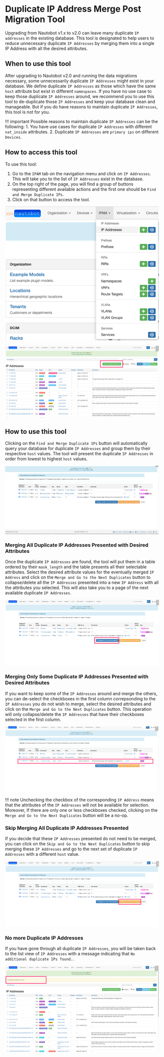 # Duplicate IP Address Merge Post Migration Tool

Upgrading from Nautobot v1.x to v2.0 can leave many duplicate `IP addresses` in the existing database. This tool is designated to help users to reduce unnecessary duplicate `IP Addresses` by merging them into a single IP Address with all the desired attributes.

## When to use this tool

After upgrading to Nautobot v2.0 and running the data migrations necessary, some unnecessarily duplicate `IP Addresses` might exist in your database. We define duplicate `IP Addresses` as those which have the same `host` attribute but exist in different `namespaces`. If you have no use case to keep those duplicate `IP Addresses` around, we recommend you to use this tool to de-duplicate those `IP Addresses` and keep your database clean and manageable. But if you do have reasons to maintain duplicate `IP Addresses`, this tool is not for you.

!!! important
    Possible reasons to maintain duplicate `IP Addresses` can be the following:
    1. You have use cases for duplicate `IP Addresses` with different `nat_inside` attributes.
    2. Duplicate `IP Addresses` are `primary ips` on different `Devices`.

## How to access this tool

To use this tool:

1. Go to the `IPAM` tab on the navigation menu and click on `IP Addresses`. This will take you to the list of `IP Addresses` exist in the database.
2. On the top right of the page, you will find a group of buttons representing different available actions and the first one should be `Find and Merge Duplicate IPs`.
3. Click on that button to access the tool.

![Homepage Navigation](./images/ip-address-merge-tool/navigation.png)

![Merge Button](./images/ip-address-merge-tool/ip_merge_button.png)

## How to use this tool

Clicking on the `Find and Merge Duplicate IPs` button will automatically query your database for duplicate `IP Addresses` and group them by their respective `host` values. The tool will present the duplicate `IP Addresses` in order from lowest to highest `host` values.

![IP Address Merge View](./images/ip-address-merge-tool/merge_view.png)

### Merging All Duplicate IP Addresses Presented with Desired Attributes

Once the duplicate `IP Addresses` are found, the tool will put them in a table ordered by their `mask_length` and the table presents all their selectable attributes. Select the desired attribute values for the eventually merged `IP Address` and click on the `Merge and Go to the Next Duplicates` button to collapse/delete all the `IP Addresses` presented into a new `IP Address` with all the attributes you selected. This will also take you to a page of the next available duplicate `IP Addresses`.

![Merging All Duplicate IPs](./images/ip-address-merge-tool/merge_button.png)

### Merging Only Some Duplicate IP Addresses Presented with Desired Attributes

If you want to keep some of the `IP Addresses` around and merge the others, you can de-select the checkboxes in the first column correpsonding to the `IP Addresses` you do not wish to merge, select the desired attributes and click on the `Merge and Go to the Next Duplicates` button. This operation will only collapse/delete the `IP Addresses` that have their checkboxes selected in the first column.

![Merging Some Duplicate IPs](./images/ip-address-merge-tool/unselect_ips.png)

!!! note
    Unchecking the checkbox of the corresponding `IP Address` means that the attributes of the `IP Addresses` will not be available for selection. Moreover, If there are only one or less checkboxes checked, clicking on the `Merge and Go to the Next Duplicates` button will be a no-op.

### Skip Merging All Duplicate IP Addresses Presented

If you decide that these `IP Addresses` presented do not need to be merged, you can click on the `Skip and Go to the Next Duplicates` button to skip merging these `IP Addresses` and go to the next set of duplicate `IP Addresses` with a different `host` value.

![Skip Merging Duplicate IPs](./images/ip-address-merge-tool/skip_button.png)

### No more Duplicate IP Addresses

If you have gone through all duplicate `IP Addresses`, you will be taken back to the list view of `IP Addresses` with a message indicating that `No additional duplicate IPs found.`.

![No More Duplicate IPs](./images/ip-address-merge-tool/no_more_dup_ips.png)
